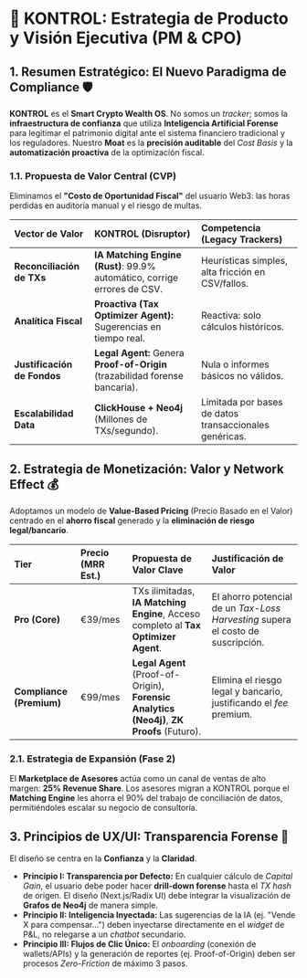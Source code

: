 # 🚀 KONTROL: Estrategia de Producto y Visión Ejecutiva (PM & CPO)

## 1. Resumen Estratégico: El Nuevo Paradigma de Compliance 🛡️

**KONTROL** es el **Smart Crypto Wealth OS**. No somos un *tracker*; somos la **infraestructura de confianza** que utiliza **Inteligencia Artificial Forense** para legitimar el patrimonio digital ante el sistema financiero tradicional y los reguladores. Nuestro **Moat** es la **precisión auditable** del *Cost Basis* y la **automatización proactiva** de la optimización fiscal.

### 1.1. Propuesta de Valor Central (CVP)

Eliminamos el **"Costo de Oportunidad Fiscal"** del usuario Web3: las horas perdidas en auditoría manual y el riesgo de multas.

| Vector de Valor | KONTROL (Disruptor) | Competencia (Legacy Trackers) |
| :--- | :--- | :--- |
| **Reconciliación de TXs** | **IA Matching Engine (Rust)**: 99.9% automático, corrige errores de CSV. | Heurísticas simples, alta fricción en CSV/fallos. |
| **Analítica Fiscal** | **Proactiva (Tax Optimizer Agent):** Sugerencias en tiempo real. | Reactiva: solo cálculos históricos. |
| **Justificación de Fondos** | **Legal Agent:** Genera **Proof-of-Origin** (trazabilidad forense bancaria). | Nula o informes básicos no válidos. |
| **Escalabilidad Data** | **ClickHouse + Neo4j** (Millones de TXs/segundo). | Limitada por bases de datos transaccionales genéricas. |

## 2. Estrategia de Monetización: Valor y Network Effect 💰

Adoptamos un modelo de **Value-Based Pricing** (Precio Basado en el Valor) centrado en el **ahorro fiscal** generado y la **eliminación de riesgo legal/bancario**.

| Tier | Precio (MRR Est.) | Propuesta de Valor Clave | Justificación de Valor |
| :--- | :--- | :--- | :--- |
| **Pro (Core)** | €39/mes | TXs ilimitadas, **IA Matching Engine**, Acceso completo al **Tax Optimizer Agent**. | El ahorro potencial de un *Tax-Loss Harvesting* supera el costo de suscripción. |
| **Compliance (Premium)** | €99/mes | **Legal Agent** (Proof-of-Origin), **Forensic Analytics (Neo4j)**, **ZK Proofs** (Futuro). | Elimina el riesgo legal y bancario, justificando el *fee* premium. |

### 2.1. Estrategia de Expansión (Fase 2)
El **Marketplace de Asesores** actúa como un canal de ventas de alto margen: **25% Revenue Share**. Los asesores migran a KONTROL porque el **Matching Engine** les ahorra el 90% del trabajo de conciliación de datos, permitiéndoles escalar su negocio de consultoría.

## 3. Principios de UX/UI: Transparencia Forense 🎨

El diseño se centra en la **Confianza** y la **Claridad**.

* **Principio I: Transparencia por Defecto:** En cualquier cálculo de *Capital Gain*, el usuario debe poder hacer **drill-down forense** hasta el *TX hash* de origen. El diseño (Next.js/Radix UI) debe integrar la visualización de **Grafos de Neo4j** de manera simple.
* **Principio II: Inteligencia Inyectada:** Las sugerencias de la IA (ej. "Vende X para compensar...") deben inyectarse directamente en el *widget* de P&L, no relegarse a un *chatbot* secundario.
* **Principio III: Flujos de Clic Único:** El *onboarding* (conexión de wallets/APIs) y la generación de reportes (ej. Proof-of-Origin) deben ser procesos *Zero-Friction* de máximo 3 pasos.